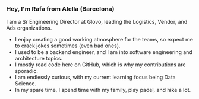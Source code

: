 ### Hey, I'm Rafa from Alella (Barcelona)
I am a Sr Engineering Director at Glovo, leading the Logistics, Vendor, and Ads organizations.

- I enjoy creating a good working atmosphere for the teams, so expect me to crack jokes sometimes (even bad ones).
- I used to be a backend engineer, and I am into software engineering and architecture topics.
- I mostly read code here on GitHub, which is why my contributions are sporadic.
- I am endlessly curious, with my current learning focus being Data Science.
- In my spare time, I spend time with my family, play padel, and hike a lot.
